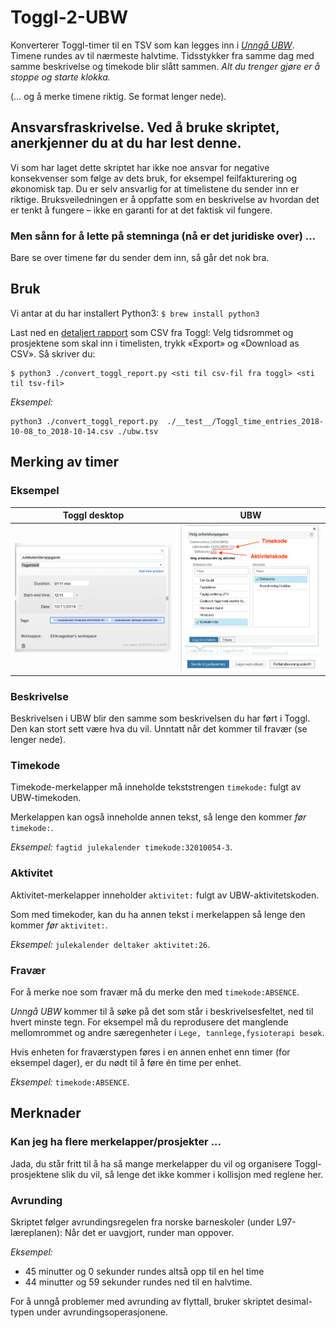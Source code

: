 # Toggl-2-UBW
Konverterer Toggl-timer til en TSV som kan legges inn i [*Unngå UBW*](https://github.com/arve0/uubw).
Timene rundes av til nærmeste halvtime.
Tidsstykker fra samme dag med samme beskrivelse og timekode blir slått sammen.
*Alt du trenger gjøre er å stoppe og starte klokka.*

(&hellip; og å merke timene riktig. Se format lenger nede).

## Ansvarsfraskrivelse. Ved å bruke skriptet, anerkjenner du at du har lest denne.  
Vi som har laget dette skriptet har ikke noe ansvar for negative konsekvenser som følge av dets bruk, for eksempel feilfakturering og økonomisk tap.
Du er selv ansvarlig for at timelistene du sender inn er riktige.
Bruksveiledningen er å oppfatte som en beskrivelse av hvordan det er tenkt å fungere &ndash; ikke en garanti for at det faktisk vil fungere.

### Men sånn for å lette på stemninga (nå er det juridiske over) &hellip;
Bare se over timene før du sender dem inn, så går det nok bra.

## Bruk
Vi antar at du har installert Python3: `$ brew install python3`

Last ned en [detaljert rapport](https://toggl.com/app/reports/detailed/) som CSV fra Toggl: Velg tidsrommet og prosjektene som skal inn i timelisten, trykk «Export» og «Download as CSV». Så skriver du:

```
$ python3 ./convert_toggl_report.py <sti til csv-fil fra toggl> <sti til tsv-fil>
```

_Eksempel:_

```
python3 ./convert_toggl_report.py  ./__test__/Toggl_time_entries_2018-10-08_to_2018-10-14.csv ./ubw.tsv
```

## Merking av timer

### Eksempel
|Toggl desktop|UBW|
|-|-|
|![Skjermdump av hvordan det skal se ut i Toggl desktop](assets/README-7a015d7b.png)|![Skjermdump av hvordan det skal se ut i UBW](assets/README-5d166285.png)|

### Beskrivelse
Beskrivelsen i UBW blir den samme som beskrivelsen du har ført i Toggl.
Den kan stort sett være hva du vil.
Unntatt når det kommer til fravær (se lenger nede).

### Timekode
Timekode-merkelapper må inneholde tekststrengen `timekode:` fulgt av UBW-timekoden.

Merkelappen kan også inneholde annen tekst, så lenge den kommer *før* `timekode:`.

*Eksempel:* `fagtid julekalender timekode:32010054-3`.

### Aktivitet
Aktivitet-merkelapper inneholder `aktivitet:` fulgt av UBW-aktivitetskoden.

Som med timekoder, kan du ha annen tekst i merkelappen så lenge den kommer *før* `aktivitet:`.

*Eksempel:* `julekalender deltaker aktivitet:26`.

### Fravær
For å merke noe som fravær må du merke den med `timekode:ABSENCE`.

*Unngå UBW* kommer til å søke på det som står i beskrivelsesfeltet, ned til hvert minste tegn. For eksempel må du reprodusere det manglende mellomrommet og andre særegenheter i `Lege, tannlege,fysioterapi besøk`.

Hvis enheten for fraværstypen føres i en annen enhet enn timer (for eksempel dager), er du nødt til å føre én time per enhet.

*Eksempel:* `timekode:ABSENCE`.

## Merknader

### Kan jeg ha flere merkelapper/prosjekter ...
Jada, du står fritt til å ha så mange merkelapper du vil og organisere Toggl-prosjektene slik du vil, så lenge det ikke kommer i kollisjon med reglene her.

### Avrunding
Skriptet følger avrundingsregelen fra norske barneskoler (under L97-læreplanen): Når det er uavgjort, runder man oppover.

*Eksempel:*

* 45 minutter og 0 sekunder rundes altså opp til en hel time
* 44 minutter og 59 sekunder rundes ned til en halvtime.

For å unngå problemer med avrunding av flyttall, bruker skriptet desimal-typen under avrundingsoperasjonene.
